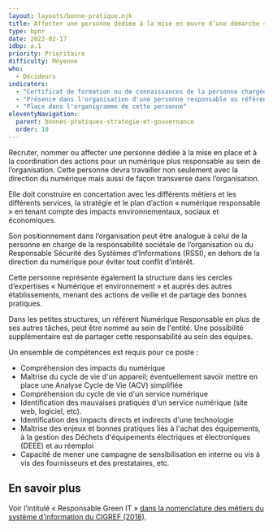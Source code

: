 ```yaml
---
layout: layouts/bonne-pratique.njk
title: Affecter une personne dédiée à la mise en œuvre d’une démarche « Numérique Responsable »
type: bpnr
date: 2022-02-17
idbp: a.1
priority: Prioritaire
difficulty: Moyenne
who:
  - Décideurs
indicators:
  - "Certificat de formation ou de connaissances de la personne chargée de la démarche numérique responsable"
  - "Présence dans l'organisation d'une personne responsable ou référente numérique responsable : oui / non"
  - "Place dans l'organigramme de cette personne"
eleventyNavigation:
  parent: bonnes-pratiques-strategie-et-gouvernance
  order: 10
---
```


Recruter, nommer ou affecter une personne dédiée à la mise en place et à la coordination des actions pour un numérique plus responsable au sein de l’organisation. Cette personne devra travailler non seulement avec la direction du numérique mais aussi de façon transverse dans l’organisation.

Elle doit construire en concertation avec les différents métiers et les différents services, la stratégie et le plan d’action « numérique responsable » en tenant compte des impacts environnementaux, sociaux et économiques.

Son positionnement dans l’organisation peut être analogue à celui de la personne en charge de la responsabilité sociétale de l’organisation ou du Responsable Sécurité des Systèmes d’Informations (RSSI), en dehors de la direction du numérique pour éviter tout conflit d’intérêt.

Cette personne représente également la structure dans les cercles d’expertises « Numérique et environnement » et auprès des autres établissements, menant des actions de veille et de partage des bonnes pratiques.

Dans les petites structures, un référent Numérique Responsable en plus de ses autres tâches, peut être nommé au sein de l'entité. Une possibilité supplémentaire est de partager cette responsabilité au sein des équipes.

Un ensemble de compétences est requis pour ce poste : 

* Compréhension des impacts du numérique 
* Maîtrise du cycle de vie d'un appareil; éventuellement savoir mettre en place une Analyse Cycle de Vie (ACV) simplifiée
* Compréhension du cycle de vie d'un service numérique
* Identification des mauvaises pratiques d'un service numérique (site web, logiciel, etc).
* Identification des impacts directs et indirects d'une technologie
* Maîtrise des enjeux et bonnes pratiques liés à l'achat des équipements, à la gestion des Déchets d'équipements électriques et électroniques (DEEE) et au réemploi
* Capacité de mener une campagne de sensibilisation en interne ou vis à vis des fournisseurs et des prestataires, etc.

## En savoir plus 
 
Voir l’intitulé « Responsable Green IT » [dans la nomenclature des métiers du système d’information du CIGREF (2018)](/https://www.cigref.fr/wp/wp-content/uploads/2020/11/Cigref-Nomenclature-RH-Metiers-Competences-2018_v2.pdf/).


